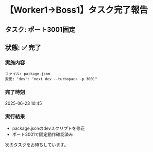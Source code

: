 # 【Worker1→Boss1】タスク完了報告

## タスク: ポート3001固定
## 状態: ✅ 完了

### 実施内容
```
ファイル: package.json
変更: "dev": "next dev --turbopack -p 3001"
```

### 完了時刻
2025-06-23 10:45

### 実行結果
- package.jsonのdevスクリプトを修正
- ポート3001で固定動作確認済み

次のタスクをお待ちしています。